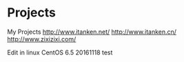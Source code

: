 # Projects
My Projects
http://www.itanken.net/
http://www.itanken.cn/
http://www.zixizixi.com/

Edit in linux CentOS 6.5
 20161118 test
